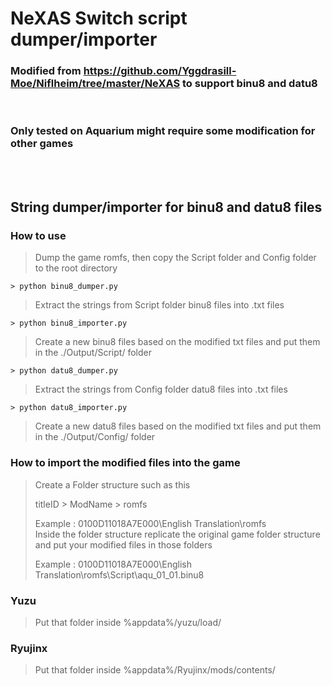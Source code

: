 # NeXAS Switch script dumper/importer
### Modified from https://github.com/Yggdrasill-Moe/Niflheim/tree/master/NeXAS to support binu8 and datu8
</br>

### Only tested on Aquarium might require some modification for other games

</br>
</br>

## String dumper/importer for binu8 and datu8 files

### How to use
> Dump the game romfs, then copy the Script folder and Config folder to the root directory

```> python binu8_dumper.py```
> Extract the strings from Script folder binu8 files into .txt files

```> python binu8_importer.py```
>Create a new binu8 files based on the modified txt files and put them in the ./Output/Script/ folder

```> python datu8_dumper.py```
> Extract the strings from Config folder datu8 files into .txt files

```> python datu8_importer.py```
>Create a new datu8 files based on the modified txt files and put them in the ./Output/Config/ folder


### How to import the modified files into the game

> Create a Folder structure such as this
> 
> titleID > ModName > romfs
> 
> Example : 0100D11018A7E000\English Translation\romfs\
> Inside the folder structure replicate the original game folder structure and put your modified files in those folders
> 
> Example : 0100D11018A7E000\English Translation\romfs\Script\aqu_01_01.binu8


### Yuzu

> Put that folder inside %appdata%/yuzu/load/

### Ryujinx

> Put that folder inside %appdata%/Ryujinx/mods/contents/





